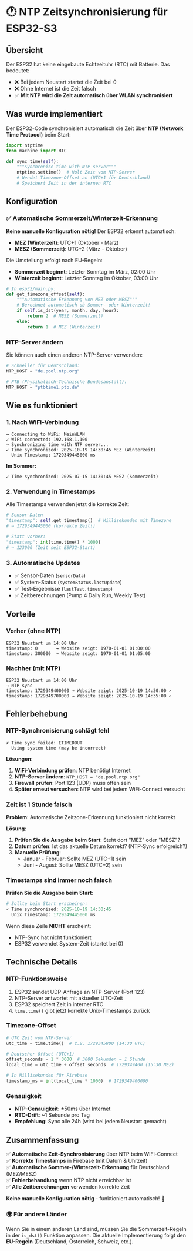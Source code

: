 # 🕐 NTP Zeitsynchronisierung für ESP32-S3

## Übersicht

Der ESP32 hat keine eingebaute Echtzeituhr (RTC) mit Batterie. Das bedeutet:
- ❌ Bei jedem Neustart startet die Zeit bei 0
- ❌ Ohne Internet ist die Zeit falsch
- ✅ **Mit NTP wird die Zeit automatisch über WLAN synchronisiert**

## Was wurde implementiert

Der ESP32-Code synchronisiert automatisch die Zeit über **NTP (Network Time Protocol)** beim Start:

```python
import ntptime
from machine import RTC

def sync_time(self):
    """Synchronize time with NTP server"""
    ntptime.settime()  # Holt Zeit vom NTP-Server
    # Wendet Timezone-Offset an (UTC+1 für Deutschland)
    # Speichert Zeit in der internen RTC
```

## Konfiguration

### ✅ Automatische Sommerzeit/Winterzeit-Erkennung

**Keine manuelle Konfiguration nötig!** Der ESP32 erkennt automatisch:

- **MEZ (Winterzeit)**: UTC+1 (Oktober - März)
- **MESZ (Sommerzeit)**: UTC+2 (März - Oktober)

Die Umstellung erfolgt nach EU-Regeln:
- **Sommerzeit beginnt**: Letzter Sonntag im März, 02:00 Uhr
- **Winterzeit beginnt**: Letzter Sonntag im Oktober, 03:00 Uhr

```python
# In esp32/main.py:
def get_timezone_offset(self):
    """Automatische Erkennung von MEZ oder MESZ"""
    # Berechnet automatisch ob Sommer- oder Winterzeit!
    if self.is_dst(year, month, day, hour):
        return 2  # MESZ (Sommerzeit)
    else:
        return 1  # MEZ (Winterzeit)
```

### NTP-Server ändern

Sie können auch einen anderen NTP-Server verwenden:

```python
# Schneller für Deutschland:
NTP_HOST = "de.pool.ntp.org"

# PTB (Physikalisch-Technische Bundesanstalt):
NTP_HOST = "ptbtime1.ptb.de"
```

## Wie es funktioniert

### 1. Nach WiFi-Verbindung

```
→ Connecting to WiFi: MeinWLAN
✓ WiFi connected: 192.168.1.100
→ Synchronizing time with NTP server...
✓ Time synchronized: 2025-10-19 14:30:45 MEZ (Winterzeit)
  Unix Timestamp: 1729349445000 ms
```

**Im Sommer:**
```
✓ Time synchronized: 2025-07-15 14:30:45 MESZ (Sommerzeit)
```

### 2. Verwendung in Timestamps

Alle Timestamps verwenden jetzt die korrekte Zeit:

```python
# Sensor-Daten
"timestamp": self.get_timestamp()  # Millisekunden mit Timezone
# → 1729349445000 (korrekte Zeit!)

# Statt vorher:
"timestamp": int(time.time() * 1000)
# → 123000 (Zeit seit ESP32-Start)
```

### 3. Automatische Updates

- ✅ Sensor-Daten (`sensorData`)
- ✅ System-Status (`systemStatus.lastUpdate`)
- ✅ Test-Ergebnisse (`lastTest.timestamp`)
- ✅ Zeitberechnungen (Pump 4 Daily Run, Weekly Test)

## Vorteile

### Vorher (ohne NTP)
```
ESP32 Neustart um 14:00 Uhr
timestamp: 0       → Website zeigt: 1970-01-01 01:00:00
timestamp: 300000  → Website zeigt: 1970-01-01 01:05:00
```

### Nachher (mit NTP)
```
ESP32 Neustart um 14:00 Uhr
→ NTP sync
timestamp: 1729349400000 → Website zeigt: 2025-10-19 14:30:00 ✓
timestamp: 1729349700000 → Website zeigt: 2025-10-19 14:35:00 ✓
```

## Fehlerbehebung

### NTP-Synchronisierung schlägt fehl

```
✗ Time sync failed: ETIMEDOUT
  Using system time (may be incorrect)
```

**Lösungen:**
1. **WiFi-Verbindung prüfen**: NTP benötigt Internet
2. **NTP-Server ändern**: `NTP_HOST = "de.pool.ntp.org"`
3. **Firewall prüfen**: Port 123 (UDP) muss offen sein
4. **Später erneut versuchen**: NTP wird bei jedem WiFi-Connect versucht

### Zeit ist 1 Stunde falsch

**Problem**: Automatische Zeitzone-Erkennung funktioniert nicht korrekt

**Lösung**: 
1. **Prüfen Sie die Ausgabe beim Start**: Steht dort "MEZ" oder "MESZ"?
2. **Datum prüfen**: Ist das aktuelle Datum korrekt? (NTP-Sync erfolgreich?)
3. **Manuelle Prüfung**: 
   - Januar - Februar: Sollte MEZ (UTC+1) sein
   - Juni - August: Sollte MESZ (UTC+2) sein

### Timestamps sind immer noch falsch

**Prüfen Sie die Ausgabe beim Start:**

```python
# Sollte beim Start erscheinen:
✓ Time synchronized: 2025-10-19 14:30:45
  Unix Timestamp: 1729349445000 ms
```

Wenn diese Zeile **NICHT** erscheint:
- NTP-Sync hat nicht funktioniert
- ESP32 verwendet System-Zeit (startet bei 0)

## Technische Details

### NTP-Funktionsweise

1. ESP32 sendet UDP-Anfrage an NTP-Server (Port 123)
2. NTP-Server antwortet mit aktueller UTC-Zeit
3. ESP32 speichert Zeit in interner RTC
4. `time.time()` gibt jetzt korrekte Unix-Timestamps zurück

### Timezone-Offset

```python
# UTC Zeit vom NTP-Server
utc_time = time.time()  # z.B. 1729345800 (14:30 UTC)

# Deutscher Offset (UTC+1)
offset_seconds = 1 * 3600  # 3600 Sekunden = 1 Stunde
local_time = utc_time + offset_seconds  # 1729349400 (15:30 MEZ)

# In Millisekunden für Firebase
timestamp_ms = int(local_time * 1000)  # 1729349400000
```

### Genauigkeit

- **NTP-Genauigkeit**: ±50ms über Internet
- **RTC-Drift**: ~1 Sekunde pro Tag
- **Empfehlung**: Sync alle 24h (wird bei jedem Neustart gemacht)

## Zusammenfassung

✅ **Automatische Zeit-Synchronisierung** über NTP beim WiFi-Connect  
✅ **Korrekte Timestamps** in Firebase (mit Datum & Uhrzeit)  
✅ **Automatische Sommer-/Winterzeit-Erkennung** für Deutschland (MEZ/MESZ)  
✅ **Fehlerbehandlung** wenn NTP nicht erreichbar ist  
✅ **Alle Zeitberechnungen** verwenden korrekte Zeit  

**Keine manuelle Konfiguration nötig** - funktioniert automatisch! 🎉

### 🌍 Für andere Länder

Wenn Sie in einem anderen Land sind, müssen Sie die Sommerzeit-Regeln in der `is_dst()` Funktion anpassen. Die aktuelle Implementierung folgt den **EU-Regeln** (Deutschland, Österreich, Schweiz, etc.).
